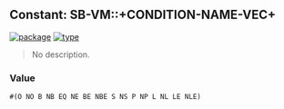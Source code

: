 ## Constant: SB-VM::+CONDITION-NAME-VEC+
[![package](https://img.shields.io/badge/Package-SB--VM-5f9ea0.svg?style=social&colorA=999999)](../) [![type](https://img.shields.io/badge/Type-Constant-5f9ea0.svg?style=social&colorA=999999)](../#constant) 

> No description.

### Value
```
#(O NO B NB EQ NE BE NBE S NS P NP L NL LE NLE)
```
